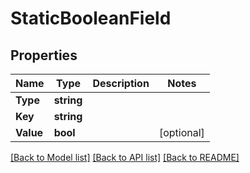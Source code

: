 # StaticBooleanField

## Properties

Name | Type | Description | Notes
------------ | ------------- | ------------- | -------------
**Type** | **string** |  | 
**Key** | **string** |  | 
**Value** | **bool** |  | [optional] 

[[Back to Model list]](../README.md#documentation-for-models) [[Back to API list]](../README.md#documentation-for-api-endpoints) [[Back to README]](../README.md)


